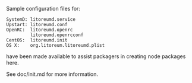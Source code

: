 Sample configuration files for:
```
SystemD: litoreumd.service
Upstart: litoreumd.conf
OpenRC:  litoreumd.openrc
         litoreumd.openrcconf
CentOS:  litoreumd.init
OS X:    org.litoreum.litoreumd.plist
```
have been made available to assist packagers in creating node packages here.

See doc/init.md for more information.
